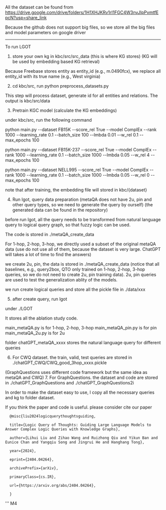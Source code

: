 All the dataset can be found from https://drive.google.com/drive/folders/1H1XHJKRv1rI1FGC4W3nvJIpPvmtfEpcN?usp=share_link

Because the github does not support big files, so we store all the big files and model parameters on google driver

---------------

To run LGOT

1. store your own kg in kbc/src/src_data (this is where KG stores) (KG will be used by embedding based KG retrieval)

Because Freebase stores entity as entity_id (e.g., m.0490fcx), we replace all entity_id with its true name (e.g., West virginia)


2. cd kbc/src, run python preprocess_datasets.py 

This step will process dataset, generate id for all entities and relations. The output is kbc/src/data


3. Pretrain KGC model (calculate the KG embeddings)

under kbc/src, run the following command

python main.py --dataset FB15K --score_rel True --model ComplEx --rank 1000 --learning_rate 0.1 --batch_size 100 --lmbda 0.01 --w_rel 0.1 --max_epochs 100

python main.py --dataset FB15K-237 --score_rel True --model ComplEx --rank 1000 --learning_rate 0.1 --batch_size 1000 --lmbda 0.05 --w_rel 4 --max_epochs 100

python main.py --dataset NELL995 --score_rel True --model ComplEx --rank 1000 --learning_rate 0.1 --batch_size 1000 --lmbda 0.05 --w_rel 0 --max_epochs 100

note that after training, the embedding file will stored in kbc/{dataset}


4. Run lgot, query data preparation (metaQA does not have 2u, pin and other query types, so we need to generate the query by ourself) (the generated data can be found in the repository)

before run lgot, all the query needs to be transformed from natural language query to logical query graph, so that fuzzy logic can be used.

The code is stored in ./metaQA_create_data

For 1-hop, 2-hop, 3-hop, we directly used a subset of the original metaQA data (use do not use all of them, because the dataset is very large. ChatGPT will takes a lot of time to find the answers)

we create 2u, pin, the data is stored in ./metaQA_create_data (notice that all baselines, e.g., query2box, QTO only trained on 1-hop, 2-hop, 3-hop queries, so we do not need to create 2u, pin training data). 2u, pin queries are used to test the generalization ablity of the models.

we run create logical queries and store all the pickle file in ./data/xxx


5. after create query, run lgot

under ./LGOT

It stores all the ablation study code.


main_metaQA.py is for 1-hop, 2-hop, 3-hop
main_metaQA_pin.py is for pin
main_metaQA_2u.py is for 2u

folder chatGPT_metaQA_xxxx stores the natural language query for different queries





6. For CWQ dataset. the train, valid, test queries are stored in ./chatGPT_CWQ/CWQ_good_3hop_xxxx.pickle

(GraphQuestions uses different code framework but the same idea as metaQA and CWQ)
7. For GraphQuestions. the dataset and code are stored in ./chatGPT_GraphQuestions and ./chatGPT_GraphQuestions2i



In order to make the dataset easy to use, I copy all the necessary queries and kg to folder dataset. 


If you think the paper and code is useful. please consider cite our paper 


      @misc{liu2024logicquerythoughtsguiding,

      title={Logic Query of Thoughts: Guiding Large Language Models to Answer Complex Logic Queries with Knowledge Graphs}, 
      
      author={Lihui Liu and Zihao Wang and Ruizhong Qiu and Yikun Ban and Eunice Chan and Yangqiu Song and Jingrui He and Hanghang Tong},
      
      year={2024},
      
      eprint={2404.04264},
      
      archivePrefix={arXiv},
      
      primaryClass={cs.IR},
      
      url={https://arxiv.org/abs/2404.04264}, 
      
      }
'''
M4
